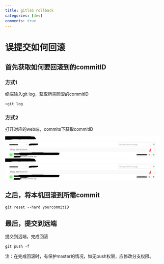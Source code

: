 ```yaml
---
title: gitlab rollback
categories: [dev]
comments: true
---
```



# 误提交如何回滚

## 首先获取如何要回滚到的commitID

### 方式1

终端输入git log，获取所需回滚的commitID

``` javascript
>git log
```
### 方式2

打开对应的web端，commits下获取commitID

![通过gitlab获取commitID](./images/1599641967864.png)
![png](assets/img/rollback.png)


## 之后，将本机回滚到所需commit

``` 
git reset --hard yourcommitID
```

## 最后，提交到远端

提交到远端，完成回滚
``` 
git push -f 
```

注：在完成回滚时，有保护master的情况，如无push权限，应修改分支权限。
